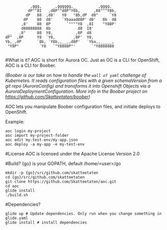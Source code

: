 ```
           ,ggg,     _,gggggg,_          ,gggg,  
          dP""8I   ,d8P""d8P"Y8b,      ,88"""Y8b,
         dP   88  ,d8'   Y8   "8b,dP  d8"     `Y8
        dP    88  d8'    `Ybaaad88P' d8'   8b  d8
       ,8'    88  8P       `""""Y8  ,8I    "Y88P'
       d88888888  8b            d8  I8'          
 __   ,8"     88  Y8,          ,8P  d8           
dP"  ,8P      Y8  `Y8,        ,8P'  Y8,          
Yb,_,dP       `8b, `Y8b,,__,,d8P'   `Yba,,_____, 
 "Y8P"         `Y8   `"Y8888P"'       `"Y8888888
 
 ```
 
 #What is it?
 AOC is short for Aurora OC.  Just as OC is a CLI for OpenShift, AOC is a CLI for Boober.  
 
 _(Boober is our take on how to handle the `wall of yaml` challenge of Kubernetes. It reads configuration files with a given
 schemaVersion from a git repo (AuroraConfig) and transforms it into Openshift Objects via a AuroraDeploymentConfiguration. 
 More info in the Boober project on https://github.com/Skatteetaten/boober)_
 
 AOC lets you manipulate Boober configuration files, and initiate deploys to OpenShift.
 
 Example:
 
 ```
 aoc login my-project
 aoc import my-project-folder
 aoc edit my-test-env/my-app.json
 aoc deploy -a my-app -e my-test-env
 ```
 
 #License
 AOC is licensed under the Apache License Version 2.0
 
 #Build?
 {go} is your GOPATH, default /home/\<user>/go
 
 ```
mkdir -p {go}/src/github.com/skatteetaten
cd {go}/src/github.com/skatteetaten
git clone https://github.com/Skatteetaten/aoc.git
cd aoc
glide install
./build.sh
 
 ```
 
 
 #Dependencies?
 
 ```
 glide up # Update dependencies. Only run when you change something in glide.yaml
 glide install # install dependencies
 ```